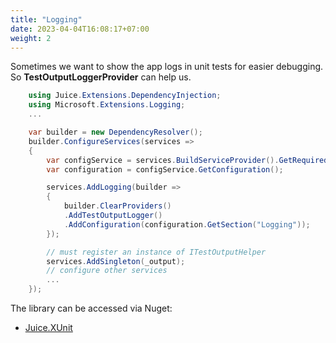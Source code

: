 ```yaml
---
title: "Logging"
date: 2023-04-04T16:08:17+07:00
weight: 2
---
```


Sometimes we want to show the app logs in unit tests for easier debugging.
So **TestOutputLoggerProvider** can help us.

```csharp {linenos=false,hl_lines=[1,14,19],linenostart=1}
    using Juice.Extensions.DependencyInjection;
    using Microsoft.Extensions.Logging;
    ...

    var builder = new DependencyResolver();
    builder.ConfigureServices(services =>
    {
        var configService = services.BuildServiceProvider().GetRequiredService<IConfigurationService>();
        var configuration = configService.GetConfiguration();

        services.AddLogging(builder =>
        {
            builder.ClearProviders()
            .AddTestOutputLogger()
            .AddConfiguration(configuration.GetSection("Logging"));
        });

        // must register an instance of ITestOutputHelper
        services.AddSingleton(_output);
        // configure other services
        ...
    });
```

The library can be accessed via Nuget:
- [Juice.XUnit](https://www.nuget.org/packages/Juice.XUnit)